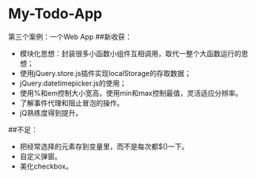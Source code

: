 # My-Todo-App
第三个案例：一个Web App
##新收获：
* 模块化思想：封装很多小函数小组件互相调用，取代一整个大函数运行的思想；
* 使用jQuery.store.js插件实现localStorage的存取数据；
* jQuery.datetimepicker.js的使用；
* 使用%和em控制大小宽高，使用min和max控制最值，灵活适应分辨率。
* 了解事件代理和阻止冒泡的操作。
* jQ熟练度得到提升。

##不足：
* 把经常选择的元素存到变量里，而不是每次都$()一下。
* 自定义弹窗。
* 美化checkbox。
